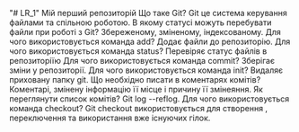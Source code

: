 "# LR_1" 
Мій перший репозиторій
Що таке Git? Git це система керування файлами та спільною роботою.
В якому статусі можуть перебувати файли при роботі з Git? Збереженому, зміненому, індексованому. 
Для чого використовується команда add? Додає файли до репозиторію. 
Для чого використовується команда status? Перевіряє статус файлів в репозиторіїю 
Для чого використовується команда commit? Зберігає зміни у репозиторії. 
Для чого використовується команда init? Видаляє приховану папку git. Що необхідно писати в коментарях комітів? Коментарі, змінену інформацію її місце і причину її змінеяння. 
Як переглянути список комітів? Git log --reflog. Для чого використовується команда checkout? 
Git checkout використовується для створення , переключення та використання вже існуючих гілок.

